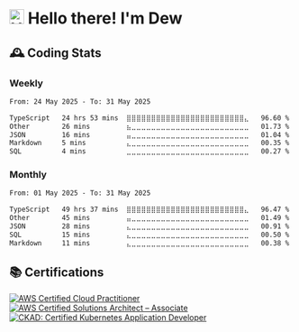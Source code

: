 # <img alt="Hey, " src="https://media.giphy.com/media/hvRJCLFzcasrR4ia7z/giphy.gif" width="26px"> Hello there! I'm Dew

<!-- - 🤓 A recent graduate in Software Engineering -->
<!-- - 🌱 I’m currently learning `flutter`, `solidity`. -->

## 🕰️ Coding Stats

### Weekly

<!--START_SECTION:wakaweek-->

```txt
From: 24 May 2025 - To: 31 May 2025

TypeScript   24 hrs 53 mins  ⣿⣿⣿⣿⣿⣿⣿⣿⣿⣿⣿⣿⣿⣿⣿⣿⣿⣿⣿⣿⣿⣿⣿⣿⣄   96.60 %
Other        26 mins         ⣦⣀⣀⣀⣀⣀⣀⣀⣀⣀⣀⣀⣀⣀⣀⣀⣀⣀⣀⣀⣀⣀⣀⣀⣀   01.73 %
JSON         16 mins         ⣤⣀⣀⣀⣀⣀⣀⣀⣀⣀⣀⣀⣀⣀⣀⣀⣀⣀⣀⣀⣀⣀⣀⣀⣀   01.04 %
Markdown     5 mins          ⣄⣀⣀⣀⣀⣀⣀⣀⣀⣀⣀⣀⣀⣀⣀⣀⣀⣀⣀⣀⣀⣀⣀⣀⣀   00.35 %
SQL          4 mins          ⣀⣀⣀⣀⣀⣀⣀⣀⣀⣀⣀⣀⣀⣀⣀⣀⣀⣀⣀⣀⣀⣀⣀⣀⣀   00.27 %
```

<!--END_SECTION:wakaweek-->

### Monthly

<!--START_SECTION:wakamonth-->

```txt
From: 01 May 2025 - To: 31 May 2025

TypeScript   49 hrs 37 mins  ⣿⣿⣿⣿⣿⣿⣿⣿⣿⣿⣿⣿⣿⣿⣿⣿⣿⣿⣿⣿⣿⣿⣿⣿⣄   96.47 %
Other        45 mins         ⣤⣀⣀⣀⣀⣀⣀⣀⣀⣀⣀⣀⣀⣀⣀⣀⣀⣀⣀⣀⣀⣀⣀⣀⣀   01.49 %
JSON         28 mins         ⣄⣀⣀⣀⣀⣀⣀⣀⣀⣀⣀⣀⣀⣀⣀⣀⣀⣀⣀⣀⣀⣀⣀⣀⣀   00.91 %
SQL          15 mins         ⣄⣀⣀⣀⣀⣀⣀⣀⣀⣀⣀⣀⣀⣀⣀⣀⣀⣀⣀⣀⣀⣀⣀⣀⣀   00.50 %
Markdown     11 mins         ⣄⣀⣀⣀⣀⣀⣀⣀⣀⣀⣀⣀⣀⣀⣀⣀⣀⣀⣀⣀⣀⣀⣀⣀⣀   00.38 %
```

<!--END_SECTION:wakamonth-->

<!-- ## 🎯 Skills

- **Back End**

  ![Go](https://img.shields.io/badge/go-%2300ADD8.svg?style=for-the-badge&logo=go&logoColor=white) ![Python](https://img.shields.io/badge/python-3670A0?style=for-the-badge&logo=python&logoColor=ffdd54) ![NodeJS](https://img.shields.io/badge/node.js-6DA55F?style=for-the-badge&logo=node.js&logoColor=white)

- **Front End**

  ![Vue.js](https://img.shields.io/badge/vue.js-%2335495e.svg?style=for-the-badge&logo=vuedotjs&logoColor=%234FC08D)

- **Infra as Code**

  ![Terraform](https://img.shields.io/badge/terraform-%235835CC.svg?style=for-the-badge&logo=terraform&logoColor=white) ![Ansible](https://img.shields.io/badge/ansible-%231A1918.svg?style=for-the-badge&logo=ansible&logoColor=white)

- **Cloud**

  ![Google Cloud](https://img.shields.io/badge/GCP-%234285F4.svg?style=for-the-badge&logo=google-cloud&logoColor=white) ![AWS](https://img.shields.io/badge/AWS-%23FF9900.svg?style=for-the-badge&logo=amazon-aws&logoColor=white)

- **Container**

  ![Kubernetes](https://img.shields.io/badge/kubernetes-%23326ce5.svg?style=for-the-badge&logo=kubernetes&logoColor=white) ![Docker](https://img.shields.io/badge/docker-%230db7ed.svg?style=for-the-badge&logo=docker&logoColor=white)

- **CI/CD**

  ![GitLab CI](https://img.shields.io/badge/gitlab%20ci-FB542B.svg?style=for-the-badge&logo=gitlab&logoColor=white) ![FluxCD](https://img.shields.io/badge/flux%20cd-%23326ce5.svg?style=for-the-badge&logo=kubernetes&logoColor=white) ![ArgoCD](https://img.shields.io/badge/argo%20cd-EF7B4D.svg?style=for-the-badge&logo=argo&logoColor=white) -->

<!-- - **Linux**

  ![Ubuntu](https://img.shields.io/badge/Ubuntu-E95420?style=for-the-badge&logo=ubuntu&logoColor=white) ![Debian](https://img.shields.io/badge/Debian-D70A53?style=for-the-badge&logo=debian&logoColor=white) ![Fedora](https://img.shields.io/badge/Fedora-294172?style=for-the-badge&logo=fedora&logoColor=white) -->

## 📚 Certifications

<!--START_SECTION:badges-->
[![AWS Certified Cloud Practitioner](https://images.credly.com/size/65x65/images/00634f82-b07f-4bbd-a6bb-53de397fc3a6/image.png)](http://www.credly.com/badges/df13d252-02da-44c0-b78a-b535bb3c1938 "AWS Certified Cloud Practitioner")
[![AWS Certified Solutions Architect – Associate](https://images.credly.com/size/65x65/images/0e284c3f-5164-4b21-8660-0d84737941bc/image.png)](http://www.credly.com/badges/b37736c4-6f5f-4d66-98ff-33c0ae100710 "AWS Certified Solutions Architect – Associate")
[![CKAD: Certified Kubernetes Application Developer](https://images.credly.com/size/65x65/images/cc8adc83-1dc6-4d57-8e20-22171247e052/blob)](http://www.credly.com/badges/54f7256b-1e83-460b-87e5-f2d62916a77c "CKAD: Certified Kubernetes Application Developer")
<!--END_SECTION:badges-->

<!--
**dewkul/dewkul** is a ✨ _special_ ✨ repository because its `README.md` (this file) appears on your GitHub profile.

Here are some ideas to get you started:

- 🔭 I’m currently working on ...
- 🌱 I’m currently learning ...
- 👯 I’m looking to collaborate on ...
- 🤔 I’m looking for help with ...
- 💬 Ask me about ...
- 📫 How to reach me: ...
- 😄 Pronouns: ...
- ⚡ Fun fact: ...
-->
